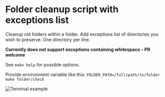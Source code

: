 # Folder cleanup script with exceptions list

Cleanup old folders within a folder. Add exceptions list of directories you wish to preserve. One directory per line.

**Currently does not support exceptions containing whitespace - PR welcome**

See `make help` for possible options.

Provide environment variable like this: `FOLDER_PATH=/full/path/to/folder make folder/check`

![Terminal example](assets/terminal.gif)

